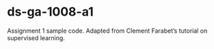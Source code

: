 # ds-ga-1008-a1
Assignment 1 sample code. Adapted from Clement Farabet’s tutorial on supervised learning.
